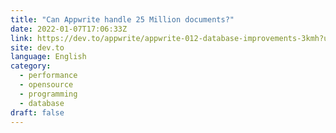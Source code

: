 ```yaml
---
title: "Can Appwrite handle 25 Million documents?"
date: 2022-01-07T17:06:33Z
link: https://dev.to/appwrite/appwrite-012-database-improvements-3kmh?utm_medium=RSS&utm_source=news.12bit.vn
site: dev.to
language: English
category:
  - performance
  - opensource
  - programming
  - database
draft: false
---
```


